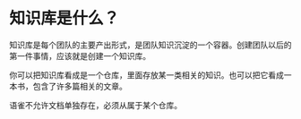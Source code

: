 # 知识库是什么？

知识库是每个团队的主要产出形式，是团队知识沉淀的一个容器。创建团队以后的第一件事情，应该就是创建一个知识库。

你可以把知识库看成是一个仓库，里面存放某一类相关的知识。也可以把它看成一本书，包含了许多篇相关的文章。

语雀不允许文档单独存在，必须从属于某个仓库。

